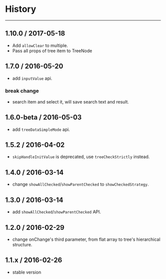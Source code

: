 # History
---

## 1.10.0 / 2017-05-18

- Add `allowClear` to multiple.
- Pass all props of tree item to TreeNode

## 1.7.0 / 2016-05-20
- add `inputValue` api.

### break change
- search item and select it, will save search text and result.

## 1.6.0-beta / 2016-05-03
- add `treeDataSimpleMode` api.

## 1.5.2 / 2016-04-02
- `skipHandleInitValue` is deprecated, use `treeCheckStrictly` instead.

## 1.4.0 / 2016-03-14
- change `showAllChecked`/`showParentChecked` to `showCheckedStrategy`.

## 1.3.0 / 2016-03-14
- add `showAllChecked`/`showParentChecked` API.

## 1.2.0 / 2016-02-29
- change onChange's third parameter, from flat array to tree's hierarchical structure.

## 1.1.x / 2016-02-26
- stable version
